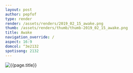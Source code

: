 ```yaml
---
layout: post
author: pepfof
type: render
render: /assets/renders/2019_02_15_awake.png
thumb: /assets/renders/thumb/thumb-2019_02_15_awake.png
title: Awake
navigation_override: /
aspect: 16:9
domcol: ^3e2132
spotisong: 2132
---
```


<!--USER BEGIN 1-->

<!--USER END 1-->
<img src = "{{ page.render }}" class="image_main" alt="{{page.title}}">

<!--more-->
<!--USER BEGIN 2-->

<!--USER END 2-->

